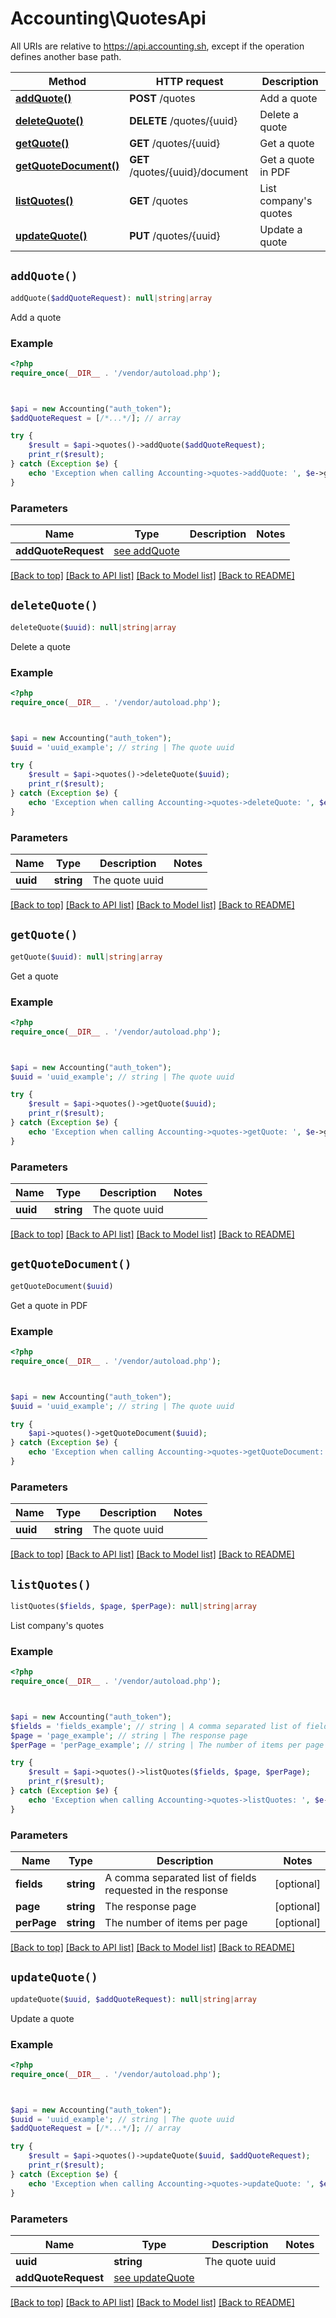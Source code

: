 # Accounting\QuotesApi

All URIs are relative to https://api.accounting.sh, except if the operation defines another base path.

| Method | HTTP request | Description |
| ------------- | ------------- | ------------- |
| [**addQuote()**](QuotesApi.md#addQuote) | **POST** /quotes | Add a quote |
| [**deleteQuote()**](QuotesApi.md#deleteQuote) | **DELETE** /quotes/{uuid} | Delete a quote |
| [**getQuote()**](QuotesApi.md#getQuote) | **GET** /quotes/{uuid} | Get a quote |
| [**getQuoteDocument()**](QuotesApi.md#getQuoteDocument) | **GET** /quotes/{uuid}/document | Get a quote in PDF |
| [**listQuotes()**](QuotesApi.md#listQuotes) | **GET** /quotes | List company&#39;s quotes |
| [**updateQuote()**](QuotesApi.md#updateQuote) | **PUT** /quotes/{uuid} | Update a quote |


## `addQuote()`

```php
addQuote($addQuoteRequest): null|string|array
```

Add a quote

### Example

```php
<?php
require_once(__DIR__ . '/vendor/autoload.php');



$api = new Accounting("auth_token");
$addQuoteRequest = [/*...*/]; // array

try {
    $result = $api->quotes()->addQuote($addQuoteRequest);
    print_r($result);
} catch (Exception $e) {
    echo 'Exception when calling Accounting->quotes->addQuote: ', $e->getMessage(), PHP_EOL;
}
```

### Parameters

| Name | Type | Description  | Notes |
| ------------- | ------------- | ------------- | ------------- |
| **addQuoteRequest** | [see addQuote](https://api.accounting.sh/swagger.html#operation/addQuote)|  | |

[[Back to top]](#) [[Back to API list]](../../README.md#endpoints)
[[Back to Model list]](../../README.md#models)
[[Back to README]](../../README.md)

## `deleteQuote()`

```php
deleteQuote($uuid): null|string|array
```

Delete a quote

### Example

```php
<?php
require_once(__DIR__ . '/vendor/autoload.php');



$api = new Accounting("auth_token");
$uuid = 'uuid_example'; // string | The quote uuid

try {
    $result = $api->quotes()->deleteQuote($uuid);
    print_r($result);
} catch (Exception $e) {
    echo 'Exception when calling Accounting->quotes->deleteQuote: ', $e->getMessage(), PHP_EOL;
}
```

### Parameters

| Name | Type | Description  | Notes |
| ------------- | ------------- | ------------- | ------------- |
| **uuid** | **string**| The quote uuid | |

[[Back to top]](#) [[Back to API list]](../../README.md#endpoints)
[[Back to Model list]](../../README.md#models)
[[Back to README]](../../README.md)

## `getQuote()`

```php
getQuote($uuid): null|string|array
```

Get a quote

### Example

```php
<?php
require_once(__DIR__ . '/vendor/autoload.php');



$api = new Accounting("auth_token");
$uuid = 'uuid_example'; // string | The quote uuid

try {
    $result = $api->quotes()->getQuote($uuid);
    print_r($result);
} catch (Exception $e) {
    echo 'Exception when calling Accounting->quotes->getQuote: ', $e->getMessage(), PHP_EOL;
}
```

### Parameters

| Name | Type | Description  | Notes |
| ------------- | ------------- | ------------- | ------------- |
| **uuid** | **string**| The quote uuid | |

[[Back to top]](#) [[Back to API list]](../../README.md#endpoints)
[[Back to Model list]](../../README.md#models)
[[Back to README]](../../README.md)

## `getQuoteDocument()`

```php
getQuoteDocument($uuid)
```

Get a quote in PDF

### Example

```php
<?php
require_once(__DIR__ . '/vendor/autoload.php');



$api = new Accounting("auth_token");
$uuid = 'uuid_example'; // string | The quote uuid

try {
    $api->quotes()->getQuoteDocument($uuid);
} catch (Exception $e) {
    echo 'Exception when calling Accounting->quotes->getQuoteDocument: ', $e->getMessage(), PHP_EOL;
}
```

### Parameters

| Name | Type | Description  | Notes |
| ------------- | ------------- | ------------- | ------------- |
| **uuid** | **string**| The quote uuid | |

[[Back to top]](#) [[Back to API list]](../../README.md#endpoints)
[[Back to Model list]](../../README.md#models)
[[Back to README]](../../README.md)

## `listQuotes()`

```php
listQuotes($fields, $page, $perPage): null|string|array
```

List company's quotes

### Example

```php
<?php
require_once(__DIR__ . '/vendor/autoload.php');



$api = new Accounting("auth_token");
$fields = 'fields_example'; // string | A comma separated list of fields requested in the response
$page = 'page_example'; // string | The response page
$perPage = 'perPage_example'; // string | The number of items per page

try {
    $result = $api->quotes()->listQuotes($fields, $page, $perPage);
    print_r($result);
} catch (Exception $e) {
    echo 'Exception when calling Accounting->quotes->listQuotes: ', $e->getMessage(), PHP_EOL;
}
```

### Parameters

| Name | Type | Description  | Notes |
| ------------- | ------------- | ------------- | ------------- |
| **fields** | **string**| A comma separated list of fields requested in the response | [optional] |
| **page** | **string**| The response page | [optional] |
| **perPage** | **string**| The number of items per page | [optional] |

[[Back to top]](#) [[Back to API list]](../../README.md#endpoints)
[[Back to Model list]](../../README.md#models)
[[Back to README]](../../README.md)

## `updateQuote()`

```php
updateQuote($uuid, $addQuoteRequest): null|string|array
```

Update a quote

### Example

```php
<?php
require_once(__DIR__ . '/vendor/autoload.php');



$api = new Accounting("auth_token");
$uuid = 'uuid_example'; // string | The quote uuid
$addQuoteRequest = [/*...*/]; // array

try {
    $result = $api->quotes()->updateQuote($uuid, $addQuoteRequest);
    print_r($result);
} catch (Exception $e) {
    echo 'Exception when calling Accounting->quotes->updateQuote: ', $e->getMessage(), PHP_EOL;
}
```

### Parameters

| Name | Type | Description  | Notes |
| ------------- | ------------- | ------------- | ------------- |
| **uuid** | **string**| The quote uuid | |
| **addQuoteRequest** | [see updateQuote](https://api.accounting.sh/swagger.html#operation/updateQuote)|  | |

[[Back to top]](#) [[Back to API list]](../../README.md#endpoints)
[[Back to Model list]](../../README.md#models)
[[Back to README]](../../README.md)

